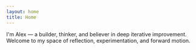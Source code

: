 ```yaml
---
layout: home
title: Home
---
```


I'm Alex — a builder, thinker, and believer in deep iterative improvement. Welcome to my space of reflection, experimentation, and forward motion.

